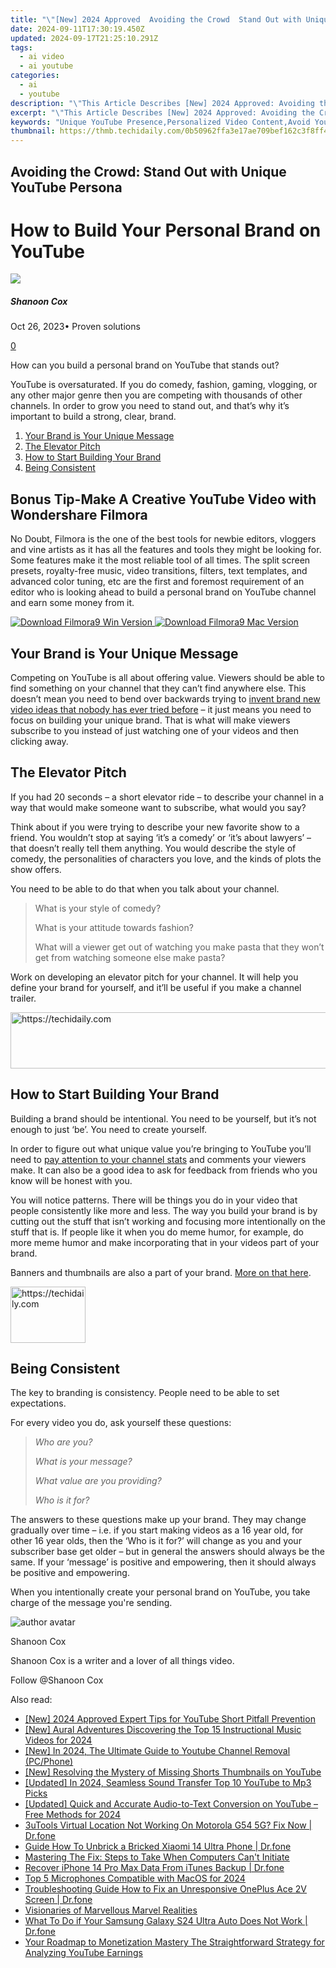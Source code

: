 ```yaml
---
title: "\"[New] 2024 Approved  Avoiding the Crowd  Stand Out with Unique YouTube Persona\""
date: 2024-09-11T17:30:19.450Z
updated: 2024-09-17T21:25:10.291Z
tags:
  - ai video
  - ai youtube
categories:
  - ai
  - youtube
description: "\"This Article Describes [New] 2024 Approved: Avoiding the Crowd: Stand Out with Unique YouTube Persona\""
excerpt: "\"This Article Describes [New] 2024 Approved: Avoiding the Crowd: Stand Out with Unique YouTube Persona\""
keywords: "Unique YouTube Presence,Personalized Video Content,Avoid Youtube Crowds,Distinctive Channel Profile,Exclusive Vid Identity,Standout YouTubers,Originality in Vlogs"
thumbnail: https://thmb.techidaily.com/0b50962ffa3e17ae709bef162c3f8ff4d960cae116eaf3e790989364bc8da0ce.jpg
---
```


## Avoiding the Crowd: Stand Out with Unique YouTube Persona

# How to Build Your Personal Brand on YouTube

![](https://images.wondershare.com/filmora/article-images/shannon-cox.jpg)

##### Shanoon Cox

 Oct 26, 2023• Proven solutions

[0](#commentsBoxSeoTemplate)

How can you build a personal brand on YouTube that stands out?

YouTube is oversaturated. If you do comedy, fashion, gaming, vlogging, or any other major genre then you are competing with thousands of other channels. In order to grow you need to stand out, and that’s why it’s important to build a strong, clear, brand.

1. [Your Brand is Your Unique Message](#unique)
2. [The Elevator Pitch](#Elevator)
3. [How to Start Building Your Brand](#building)
4. [Being Consistent](#consistent)

## Bonus Tip-Make A Creative YouTube Video with Wondershare Filmora

No Doubt, Filmora is the one of the best tools for newbie editors, vloggers and vine artists as it has all the features and tools they might be looking for. Some features make it the most reliable tool of all times. The split screen presets, royalty-free music, video transitions, filters, text templates, and advanced color tuning, etc are the first and foremost requirement of an editor who is looking ahead to build a personal brand on YouTube channel and earn some money from it.

[![Download Filmora9 Win Version](https://images.wondershare.com/filmora/guide/download-btn-win.jpg) ](https://tools.techidaily.com/wondershare/filmora/download/) [![Download Filmora9 Mac Version](https://images.wondershare.com/filmora/guide/download-btn-mac.jpg) ](https://tools.techidaily.com/wondershare/filmora/download/)

## Your Brand is Your Unique Message

Competing on YouTube is all about offering value. Viewers should be able to find something on your channel that they can’t find anywhere else. This doesn’t mean you need to bend over backwards trying to [invent brand new video ideas that nobody has ever tried before](https://www.filmora.io/community-blog/how-to-be-original-on-youtube-289.html) – it just means you need to focus on building your unique brand. That is what will make viewers subscribe to you instead of just watching one of your videos and then clicking away.

## The Elevator Pitch

If you had 20 seconds – a short elevator ride – to describe your channel in a way that would make someone want to subscribe, what would you say?

Think about if you were trying to describe your new favorite show to a friend. You wouldn’t stop at saying ‘it’s a comedy’ or ‘it’s about lawyers’ – that doesn’t really tell them anything. You would describe the style of comedy, the personalities of characters you love, and the kinds of plots the show offers.

You need to be able to do that when you talk about your channel.

> What is your style of comedy?
>
> What is your attitude towards fashion?
>
> What will a viewer get out of watching you make pasta that they won’t get from watching someone else make pasta?

Work on developing an elevator pitch for your channel. It will help you define your brand for yourself, and it’ll be useful if you make a channel trailer.

<!-- affiliate ads begin -->
<a href="https://aligracehair.sjv.io/c/5597632/2135405/19272" target="_top" id="2135405">
  <img src="//a.impactradius-go.com/display-ad/19272-2135405" border="0" alt="https://techidaily.com" width="728" height="90"/>
</a>
<img height="0" width="0" src="https://aligracehair.sjv.io/i/5597632/2135405/19272" style="position:absolute;visibility:hidden;" border="0" />
<!-- affiliate ads end -->

## How to Start Building Your Brand

Building a brand should be intentional. You need to be yourself, but it’s not enough to just ‘be’. You need to create yourself.

  In order to figure out what unique value you’re bringing to YouTube you’ll need to [pay attention to your channel stats](https://www.filmora.io/community-blog/understanding-youtube-analytics-%E2%80%93-take-charge-of-your-channel%21-286.html) and comments your viewers make. It can also be a good idea to ask for feedback from friends who you know will be honest with you.

You will notice patterns. There will be things you do in your video that people consistently like more and less. The way you build your brand is by cutting out the stuff that isn’t working and focusing more intentionally on the stuff that is. If people like it when you do meme humor, for example, do more meme humor and make incorporating that in your videos part of your brand.

Banners and thumbnails are also a part of your brand. [More on that here](https://www.filmora.io/community-blog/how-to-make-youtube-banners-and-thumbnails-316.html).

<!-- affiliate ads begin -->
<a href="https://bluettiit.sjv.io/c/5597632/2114263/17093" target="_top" id="2114263">
  <img src="//a.impactradius-go.com/display-ad/17093-2114263" border="0" alt="https://techidaily.com" width="120" height="90"/>
</a>
<img height="0" width="0" src="https://bluettiit.sjv.io/i/5597632/2114263/17093" style="position:absolute;visibility:hidden;" border="0" />
<!-- affiliate ads end -->

## Being Consistent

The key to branding is consistency. People need to be able to set expectations.

For every video you do, ask yourself these questions:

> _Who are you?_
>
> _What is your message?_
>
> _What value are you providing?_
>
> _Who is it for?_

The answers to these questions make up your brand. They may change gradually over time – i.e. if you start making videos as a 16 year old, for other 16 year olds, then the ‘Who is it for?’ will change as you and your subscriber base get older – but in general the answers should always be the same. If your ‘message’ is positive and empowering, then it should always be positive and empowering.

When you intentionally create your personal brand on YouTube, you take charge of the message you're sending.

![author avatar](https://images.wondershare.com/filmora/article-images/shannon-cox.jpg)

Shanoon Cox

Shanoon Cox is a writer and a lover of all things video.

Follow @Shanoon Cox

<ins class="adsbygoogle"
     style="display:block"
     data-ad-format="autorelaxed"
     data-ad-client="ca-pub-7571918770474297"
     data-ad-slot="1223367746"></ins>

<ins class="adsbygoogle"
     style="display:block"
     data-ad-client="ca-pub-7571918770474297"
     data-ad-slot="8358498916"
     data-ad-format="auto"
     data-full-width-responsive="true"></ins>

<span class="atpl-alsoreadstyle">Also read:</span>
<div><ul>
<li><a href="https://youtube-docs.techidaily.com/024-approved-expert-tips-for-youtube-short-pitfall-prevention/"><u>[New] 2024 Approved Expert Tips for YouTube Short Pitfall Prevention</u></a></li>
<li><a href="https://facebook-video-footage.techidaily.com/new-aural-adventures-discovering-the-top-15-instructional-music-videos-for-2024/"><u>[New] Aural Adventures Discovering the Top 15 Instructional Music Videos for 2024</u></a></li>
<li><a href="https://youtube-lab.techidaily.com/n-2024-the-ultimate-guide-to-youtube-channel-removal-pcphone/"><u>[New] In 2024, The Ultimate Guide to Youtube Channel Removal (PC/Phone)</u></a></li>
<li><a href="https://youtube-lab.techidaily.com/esolving-the-mystery-of-missing-shorts-thumbnails-on-youtube/"><u>[New] Resolving the Mystery of Missing Shorts Thumbnails on YouTube</u></a></li>
<li><a href="https://youtube-lab.techidaily.com/ed-in-2024-seamless-sound-transfer-top-10-youtube-to-mp3-picks/"><u>[Updated] In 2024, Seamless Sound Transfer Top 10 YouTube to Mp3 Picks</u></a></li>
<li><a href="https://youtube-lab.techidaily.com/ed-quick-and-accurate-audio-to-text-conversion-on-youtube-free-methods-for-2024/"><u>[Updated] Quick and Accurate Audio-to-Text Conversion on YouTube – Free Methods for 2024</u></a></li>
<li><a href="https://location-fake.techidaily.com/3utools-virtual-location-not-working-on-motorola-g54-5g-fix-now-drfone-by-drfone-virtual-android/"><u>3uTools Virtual Location Not Working On Motorola G54 5G? Fix Now | Dr.fone</u></a></li>
<li><a href="https://change-location.techidaily.com/guide-how-to-unbrick-a-bricked-xiaomi-14-ultra-phone-drfone-by-drfone-fix-android-problems-fix-android-problems/"><u>Guide How To Unbrick a Bricked Xiaomi 14 Ultra Phone | Dr.fone</u></a></li>
<li><a href="https://win-howtos.techidaily.com/mastering-the-fix-steps-to-take-when-computers-cant-initiate/"><u>Mastering The Fix: Steps to Take When Computers Can't Initiate</u></a></li>
<li><a href="https://review-topics.techidaily.com/recover-iphone-14-pro-max-data-from-itunes-backup-drfone-by-drfone-ios-data-recovery-ios-data-recovery/"><u>Recover iPhone 14 Pro Max Data From iTunes Backup | Dr.fone</u></a></li>
<li><a href="https://digital-screen-recording.techidaily.com/top-5-microphones-compatible-with-macos-for-2024/"><u>Top 5 Microphones Compatible with MacOS for 2024</u></a></li>
<li><a href="https://howto.techidaily.com/troubleshooting-guide-how-to-fix-an-unresponsive-oneplus-ace-2v-screen-drfone-by-drfone-fix-android-problems-fix-android-problems/"><u>Troubleshooting Guide How to Fix an Unresponsive OnePlus Ace 2V Screen | Dr.fone</u></a></li>
<li><a href="https://youtube-lab.techidaily.com/naries-of-marvellous-marvel-realities/"><u>Visionaries of Marvellous Marvel Realities</u></a></li>
<li><a href="https://howto.techidaily.com/what-to-do-if-your-samsung-galaxy-s24-ultra-auto-does-not-work-drfone-by-drfone-fix-android-problems-fix-android-problems/"><u>What To Do if Your Samsung Galaxy S24 Ultra Auto Does Not Work | Dr.fone</u></a></li>
<li><a href="https://youtube-lab.techidaily.com/roadmap-to-monetization-mastery-the-straightforward-strategy-for-analyzing-youtube-earnings/"><u>Your Roadmap to Monetization Mastery The Straightforward Strategy for Analyzing YouTube Earnings</u></a></li>
</ul></div>


